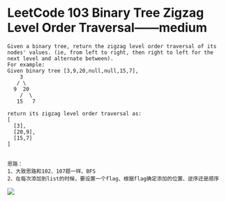 # LeetCode 103 Binary Tree Zigzag Level Order Traversal——medium

```
Given a binary tree, return the zigzag level order traversal of its nodes' values. (ie, from left to right, then right to left for the next level and alternate between).
For example:
Given binary tree [3,9,20,null,null,15,7],
    3
   / \
  9  20
    /  \
   15   7

return its zigzag level order traversal as:
[
  [3],
  [20,9],
  [15,7]
]


思路：
1、大致思路和102、107题一样、BFS
2、在每次添加到list的时候，要设置一个flag、根据flag确定添加的位置、逆序还是顺序
```
![](https://github.com/only-you/interview/blob/master/picture/103.png)
